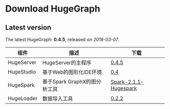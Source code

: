 # Download HugeGraph

## Latest version

The latest HugeGraph: **0.4.5**, released on _2018-03-07_.

组件         | 描述                   | 下载
---------- | -------------------- | ------------------------------------------------------------------------------------------------------------------------------------------------
HugeServer | HugeServer的主程序       | [0.4.5](http://yq01-sw-hdsserver16.yq01.baidu.com:8080/hadoop-web-proxy/yqns02/hugegraph/hugegraph-release-0.4.5-SNAPSHOT.tar.gz)
HugeStudio | 基于Web的图形化IDE环境       | [0.4](http://yq01-sw-hdsserver16.yq01.baidu.com:8080/hadoop-web-proxy/yqns02/hugegraph/hugestudio/hugestudio-release-0.4-SNAPSHOT.tar.gz)
HugeSpark  | 基于Spark GraphX的图分析工具 | [Spark-2.1.1-Hugespark](http://yq01-sw-hdsserver16.yq01.baidu.com:8080/hadoop-web-proxy/yqns02/hugegraph/hugespark/Spark-2.1.1-Hugespark.tar.gz)
HugeLoader | 数据导入工具               | [0.2.2](http://yq01-sw-hdsserver16.yq01.baidu.com:8080/hadoop-web-proxy/yqns02/hugegraph/hugeloader/hugegraph-loader-latest-bin.tar.gz)
